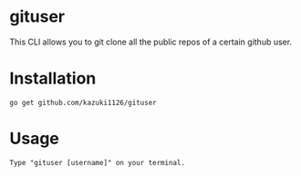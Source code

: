 # gituser


This CLI allows you to git clone all the public repos of a certain github user.


# Installation 

```
go get github.com/kazuki1126/gituser
```

# Usage

```
Type "gituser [username]" on your terminal.
```
